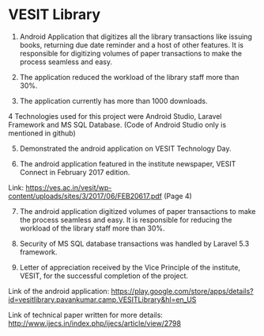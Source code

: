 #   VESIT Library
1. Android Application that digitizes all the library transactions like issuing books, returning due date reminder and a host of other features. It is responsible for digitizing volumes of paper transactions to make the process seamless and easy. 

2. The application reduced the workload of the library staff more than 30%.

3. The application currently has more than 1000 downloads.

4 Technologies used for this project were Android Studio, Laravel Framework and MS SQL Database. (Code of Android Studio only is mentioned in github)

5. Demonstrated the android application on VESIT Technology Day.

6. The android application featured in the institute newspaper, VESIT Connect in February 2017 edition.

Link:
https://ves.ac.in/vesit/wp-content/uploads/sites/3/2017/06/FEB20617.pdf  (Page 4)

7. The android application digitized volumes of paper transactions to make the process seamless and easy. It is responsible for reducing the workload of the library staff more than 30%.

8. Security of MS SQL database transactions was handled by Laravel 5.3 framework.

9. Letter of appreciation received by the Vice Principle of the institute, VESIT, for the successful completion of the project.


Link of the android application:
https://play.google.com/store/apps/details?id=vesitlibrary.pavankumar.camp.VESITLibrary&hl=en_US

Link of technical paper written for more details:
http://www.ijecs.in/index.php/ijecs/article/view/2798
